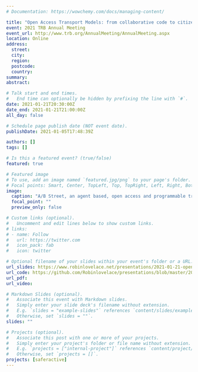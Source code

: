 ```yaml
---
# Documentation: https://wowchemy.com/docs/managing-content/

title: "Open Access Transport Models: from collaborative code to citizen science"
event: 2021 TRB Annual Meeting
event_url: http://www.trb.org/AnnualMeeting/AnnualMeeting.aspx
location: Online
address:
  street:
  city:
  region:
  postcode:
  country:
summary:
abstract:

# Talk start and end times.
#   End time can optionally be hidden by prefixing the line with `#`.
date: 2021-01-21T20:30:00Z
date_end: 2021-01-21T21:00:00Z
all_day: false

# Schedule page publish date (NOT event date).
publishDate: 2021-01-05T17:48:39Z

authors: []
tags: []

# Is this a featured event? (true/false)
featured: true

# Featured image
# To use, add an image named `featured.jpg/png` to your page's folder. 
# Focal points: Smart, Center, TopLeft, Top, TopRight, Left, Right, BottomLeft, Bottom, BottomRight.
image:
  caption: "A/B Street, an agent based, open access and programmable transport model. Image credit: [Dustin Carlino, hosted at github.com/dabreegster/abstreet](https://github.com/dabreegster/abstreet/issues/170)"
  focal_point: ""
  preview_only: false

# Custom links (optional).
#   Uncomment and edit lines below to show custom links.
# links:
# - name: Follow
#   url: https://twitter.com
#   icon_pack: fab
#   icon: twitter

# Optional filename of your slides within your event's folder or a URL.
url_slides: https://www.robinlovelace.net/presentations/2021-01-21-open-source-transport-tools.html
url_code: https://github.com/Robinlovelace/presentations/blob/master/2021-01-21-open-source-transport-tools.Rmd
url_pdf:
url_video:

# Markdown Slides (optional).
#   Associate this event with Markdown slides.
#   Simply enter your slide deck's filename without extension.
#   E.g. `slides = "example-slides"` references `content/slides/example-slides.md`.
#   Otherwise, set `slides = ""`.
slides: ""

# Projects (optional).
#   Associate this post with one or more of your projects.
#   Simply enter your project's folder or file name without extension.
#   E.g. `projects = ["internal-project"]` references `content/project/deep-learning/index.md`.
#   Otherwise, set `projects = []`.
projects: [saferactive]
---
```

